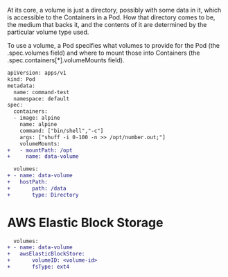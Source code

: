 At its core, a volume is just a directory, possibly with some data in it, which is accessible to the Containers in a Pod. How that directory comes to be, the medium that backs it, and the contents of it are determined by the particular volume type used.

To use a volume, a Pod specifies what volumes to provide for the Pod (the .spec.volumes field) and where to mount those into Containers (the .spec.containers[*].volumeMounts field).


```diff
apiVersion: apps/v1
kind: Pod
metadata:
  name: command-test
  namespace: default
spec:
  containers:
  - image: alpine
    name: alpine
    command: ["bin/shell","-c"]
    args: ["shuff -i 0-100 -n >> /opt/number.out;"]
    volumeMounts:
+   - mountPath: /opt
+     name: data-volume 

  volumes:
+ - name: data-volume
+   hostPath:
+       path: /data
+       type: Directory
```


    
       

# AWS Elastic Block Storage
 
```diff
  volumes:
+ - name: data-volume  
+   awsElasticBlockStore:
+       volumeID: <volume-id>
+       fsType: ext4
 ```
 
 
 

 
 
 
